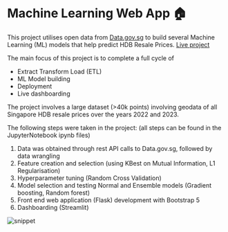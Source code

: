 # Machine Learning Web App :house:
This project utilises open data from <a href="https://data.gov.sg/">Data.gov.sg</a> to build several Machine Learning (ML) models that help predict HDB Resale Prices. <a href="https://natuyuki.pythonanywhere.com/">Live project</a>

The main focus of this project is to complete a full cycle of
- Extract Transform Load (ETL)
- ML Model building
- Deployment
- Live dashboarding

The project involves a large dataset (>40k points) involving geodata of all Singapore HDB resale prices over the years 2022 and 2023. 

The following steps were taken in the project: (all steps can be found in the JupyterNotebook ipynb files)

1. Data was obtained through rest API calls to Data.gov.sg, followed by data wrangling
2. Feature creation and selection (using KBest on Mutual Information, L1 Regularisation)
3. Hyperparameter tuning (Random Cross Validation)
4. Model selection and testing Normal and Ensemble models (Gradient boosting, Random forest)
5. Front end web application (Flask) development with Bootstrap 5
6. Dashboarding (Streamlit)

![snippet](https://github.com/sienlonglim/ml_webapp/assets/109359023/c7eea635-3944-4bc8-a361-eceea3492647)


